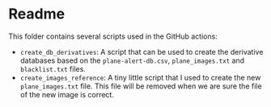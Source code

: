 # Readme

This folder contains several scripts used in the GitHub actions:

- `create_db_derivatives`: A script that can be used to create the derivative databases based on the `plane-alert-db.csv`, `plane_images.txt` and `blacklist.txt` files.
- `create_images_reference`: A tiny little script that I used to create the new `plane_images.txt` file. This file will be removed when we are sure the file of the new image is correct.
